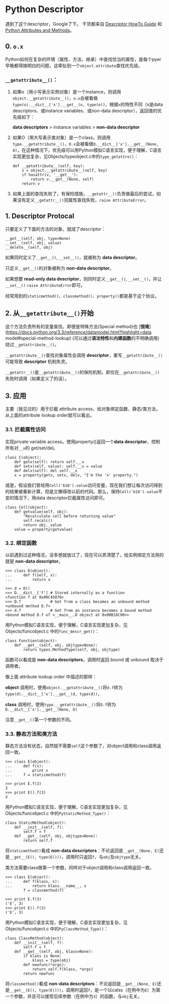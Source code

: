 # Python Descriptor

遇到了这个descriptor，Google了下。
干货都来自 [Descriptor HowTo Guide](https://docs.python.org/3.3/howto/descriptor.html) 和 [Python Attributes and Methods](http://www.cafepy.com/article/python_attributes_and_methods/python_attributes_and_methods.html)。

## 0. `o.x`

Python如何在复杂的环境（属性、方法、继承）中查找恰当的属性，是每个pyer早晚都得搞明白的问题，这牵扯到一个`object.attribute`查找优先级。

### `__getattribute__()`：

1. 如果o（用小写表示实例对象）是一个instance，则调用`object.__getattribute__()`，`o.x`会被看做`type(o).__dict__['x'].__get__(o, type(o))`，根据`x`的特性不同（x是data descriptors、或instance variables、或non-data descriptor），返回值的优先级如下：

    **data descriptors** > instance variables > **non-data descriptor**
    
2. 如果O（用大写表示类对象）是一个class，则调用`type.__getattribute__()`，`O.x`会被看做`O.__dict__['x'].__get__(None, O)`，在这种情况下，优先级可以用Python模拟C语言实现，便于理解，C语言实现更加复杂，见Objects/typeobject.c中的`type_getattro()`：

    ```
    def __getattribute__(self, key):
        v = object.__getattribute__(self, key)
        if hasattr(v, '__get__'):
            return v.__get__(None, self)
        return v
    ```
3. 如果上面的查找失败了，有保险措施，`__getattr__()`负责做最后的尝试，如果没有定义`__getattr__()`则属性查找失败，`raise AttributeError`。

## 1. Descriptor Protocal

只要定义了下面的方法的对象，就成了descriptor：

    __get__(self, obj, type=None)
    __set__(self, obj, value)
    __delete__(self, obj)

如果同时定义了`__get__()`, `__set__()`，就被称为 **data descriptor**。

只定义`__get__()`的对象被称为 **non-data descriptor**。

如果想要 **read-only data descriptor**，则同时定义`__get__()`, `__set__()`，并让`__set__()` `raise AttributeError`即可。

经常用到的`staticmethod()`、`classmethod()`、`property()`都是基于这个协议。

## 2. 从`__getattribute__()`开始

这个方法负责所有的变量查找，即便是特殊方法(Special method)也 [**很难**](https://docs.python.org/3.3/reference/datamodel.html?highlight=data model#special-method-lookup) (可以通过**语法特性**和**内建函数**的不明确调用) 绕过`__getattribute__()`。

`__getattribute__()`查找对象属性会调用 **descriptor**，重写`__getattribute__()`可能导致 **descriptor** 机制失灵。

`__getattr__()`是`__getattribute__()`的保险机制，即仅在`__getattribute__()`失败时调用（如果定义了的话）。

## 3. 应用

主要（我见过的）用于拦截 attribute access、给对象绑定函数、静态/类方法，从上面的attribute lookup order就可以看出。

### 3.1. 拦截属性访问

实现private variable access。使用property()返回一个**data descriptor**，控制所有对`__x`的 get/set/del。

    class C(object):
        def getx(self): return self.__x
        def setx(self, value): self.__x = value
        def delx(self): del self.__x
        x = property(getx, setx, delx, "I'm the 'x' property.")

或是，假设我们曾经用`Cell('b10').value`访问变量，现在我们想让每次访问得到的结果被重新计算，但是又懒得改以前的代码。那么，保持`Cell('b10').value`不变的情况下，用data descriptor拦截属性访问即可。

    class Cell(object):
        def getvalue(self, obj):
            "Recalculate cell before returning value"
            self.recalc()
            return obj._value
        value = property(getvalue)

### 3.2. 绑定函数

以前遇到过这种情况，没多想就放过了，现在可以弄清楚了。给实例绑定方法用的就是 **non-data descriptor**。

    >>> class D(object):
    ...     def f(self, x):
    ...         return x

    >>> d = D()
    >>> D.__dict__['f'] # Stored internally as a function
    <function f at 0x00C45070>
    >>> D.f             # Get from a class becomes an unbound method
    <unbound method D.f>
    >>> d.f             # Get from an instance becomes a bound method
    <bound method D.f of <__main__.D object at 0x00B18C90>>

用Python模拟C语言实现，便于理解，C语言实现更加复杂，见 Objects/funcobject.c 中的`func_descr_get()`：

    class Function(object):
        def __get__(self, obj, objtype=None):
            return types.MethodType(self, obj, objtype)

函数可以看成是 **non-data descriptors**，调用时返回 bound 或 unbound 取决于调用者。

像上面 attribute lookup order 中描述的那样：

**object** 调用时，使用`object.__getattribute__()`将`d.f`转为`type(d).__dict__['x'].__get__(d, type(d))`，

**class** 调用时，使用`type.__getattribute__()`将`D.f`转为`D.__dict__['x'].__get__(None, D)`

注意`__get__()`第一个参数的不同。

### 3.3. 静态方法和类方法

静态方法没有状态，自然就不需要`self`这个参数了，对object调用和class调用返回一致。

    >>> class E(object):
    ...     def f(x):
    ...         print x
    ...     f = staticmethod(f)

    >>> print E.f(3)
    3
    >>> print E().f(3)
    3

用Python模拟C语言实现，便于理解，C语言实现更加复杂，见 Objects/funcobject.c 中的`PyStaticMethod_Type()`：

    class StaticMethod(object):
        def __init__(self, f):
            self.f = f
        def __get__(self, obj, objtype=None):
            return self.f


将`staticmethod()`看成 **non-data descriptors**：不论返回是`__get__(None, E)`还是`__get__(E(), type(E()))`，调用时只返回`f`，与`obj`及`objtype`无关。

类方法需要class做第一个参数，同样对于object调用和class调用返回一致。

    >>> class E(object):
    ...     def f(klass, x):
    ...         return klass.__name__, x
            f = classmethod(f)

    >>> print E.f(3)
    ('E', 3)
    >>> print E().f(3)
    ('E', 3)

用Python模拟C语言实现，便于理解，C语言实现更加复杂，见 Objects/funcobject.c 中的`PyClassMethod_Type()`：

    class ClassMethod(object):
        def __init__(self, f):
            self.f = f
        def __get__(self, obj, klass=None):
            if klass is None:
                klass = type(obj)
            def newfunc(*args):
                return self.f(klass, *args)
            return newfunc

将`classmethod()`看成 **non-data descriptors**：不论返回是`__get__(None, E)`还是`__get__(E(), type(E()))`，调用时返回`f`，是一个以calss（在例中为`E`）为第一个参数，并且可以接受后续参数（在例中为`3`）的函数，与`obj`无关。